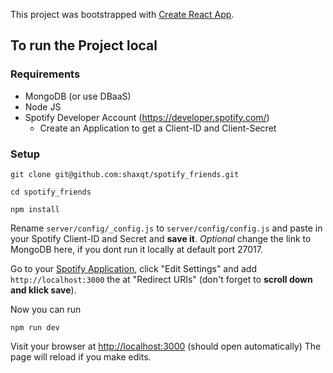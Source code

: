This project was bootstrapped with [Create React App](https://github.com/facebook/create-react-app).

## To run the Project local
### Requirements
- MongoDB (or use DBaaS)
- Node JS
- Spotify Developer Account (https://developer.spotify.com/)
  - Create an Application to get a Client-ID and Client-Secret
### Setup
```
git clone git@github.com:shaxqt/spotify_friends.git
```
```
cd spotify_friends
```
```
npm install
```
Rename `server/config/_config.js` to `server/config/config.js` and paste in your Spotify Client-ID and Secret and **save it**.
*Optional* change the link to MongoDB here, if you dont run it locally at default port 27017.

Go to your [Spotify Application](https://developer.spotify.com/dashboard/applications), click "Edit Settings" and add `http://localhost:3000` the at "Redirect URIs" (don't forget to **scroll down and klick save**).

Now you can run 
```
npm run dev
```
Visit your browser at [http://localhost:3000](http://localhost:3000) (should open automatically)
The page will reload if you make edits.<br>

